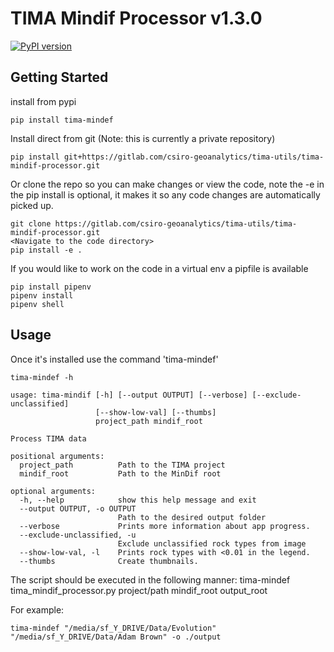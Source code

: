 # TIMA Mindif Processor v1.3.0

[![PyPI version](https://badge.fury.io/py/tima-mindif.svg)](https://badge.fury.io/py/tima-mindif)

## Getting Started

install from pypi

```
pip install tima-mindef
```

Install direct from git (Note: this is currently a private repository)

```
pip install git+https://gitlab.com/csiro-geoanalytics/tima-utils/tima-mindif-processor.git
```

Or clone the repo so you can make changes or view the code, note the -e in the pip install is optional, it makes it so any code changes are automatically picked up.

```
git clone https://gitlab.com/csiro-geoanalytics/tima-utils/tima-mindif-processor.git
<Navigate to the code directory>
pip install -e .
```

If you would like to work on the code in a virtual env a pipfile is available

```
pip install pipenv
pipenv install
pipenv shell
```

## Usage

Once it's installed use the command 'tima-mindef'

```
tima-mindef -h

usage: tima-mindif [-h] [--output OUTPUT] [--verbose] [--exclude-unclassified]
                   [--show-low-val] [--thumbs]
                   project_path mindif_root

Process TIMA data

positional arguments:
  project_path          Path to the TIMA project
  mindif_root           Path to the MinDif root

optional arguments:
  -h, --help            show this help message and exit
  --output OUTPUT, -o OUTPUT
                        Path to the desired output folder
  --verbose             Prints more information about app progress.
  --exclude-unclassified, -u
                        Exclude unclassified rock types from image
  --show-low-val, -l    Prints rock types with <0.01 in the legend.
  --thumbs              Create thumbnails.

```

The script should be executed in the following manner:
tima-mindef tima_mindif_processor.py project/path mindif_root output_root

For example:

```
tima-mindef "/media/sf_Y_DRIVE/Data/Evolution" "/media/sf_Y_DRIVE/Data/Adam Brown" -o ./output
```

